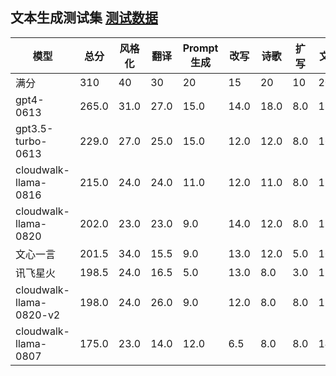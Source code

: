 ## 文本生成测试集 [测试数据](../instruct_data/generation/generation.json)
模型|总分|风格化|翻译|Prompt生成|改写|诗歌|扩写|文学|应用文|续写|解释|起名|出题|归纳|格式化|SQL
---|---|---|---|---|---|---|---|---|---|---|---|---|---|---|---|---
满分|310|40|30|20|15|20|10|20|15|15|15|25|20|20|40|5
gpt4-0613|265.0|31.0|27.0|15.0|14.0|18.0|8.0|19.0|14.5|15.0|14.0|25.0|15.0|18.5|26.0|5.0
gpt3.5-turbo-0613|229.0|27.0|25.0|15.0|12.0|12.0|8.0|16.0|12.5|13.0|13.0|24.0|6.0|17.5|23.0|5.0
cloudwalk-llama-0816|215.0|24.0|24.0|11.0|12.0|11.0|8.0|17.0|13.5|12.0|13.0|23.0|14.0|17.5|14.0|1.0
cloudwalk-llama-0820|202.0|23.0|23.0|9.0|14.0|12.0|8.0|11.0|14.0|12.0|13.0|22.0|13.0|15.0|10.0|3.0
文心一言|201.5|34.0|15.5|9.0|13.0|12.0|5.0|16.0|15.0|13.0|9.0|18.0|12.0|13.0|17.0|0.0
讯飞星火|198.5|24.0|16.5|5.0|13.0|8.0|3.0|15.0|14.0|12.0|13.0|20.0|14.0|17.0|19.0|5.0
cloudwalk-llama-0820-v2|198.0|24.0|26.0|9.0|12.0|8.0|8.0|12.5|14.5|13.0|11.0|21.0|15.0|15.0|8.0|1.0
cloudwalk-llama-0807|175.0|23.0|14.0|12.0|6.5|8.0|8.0|14.0|13.0|12.0|13.0|18.0|7.0|15.5|9.0|2.0

